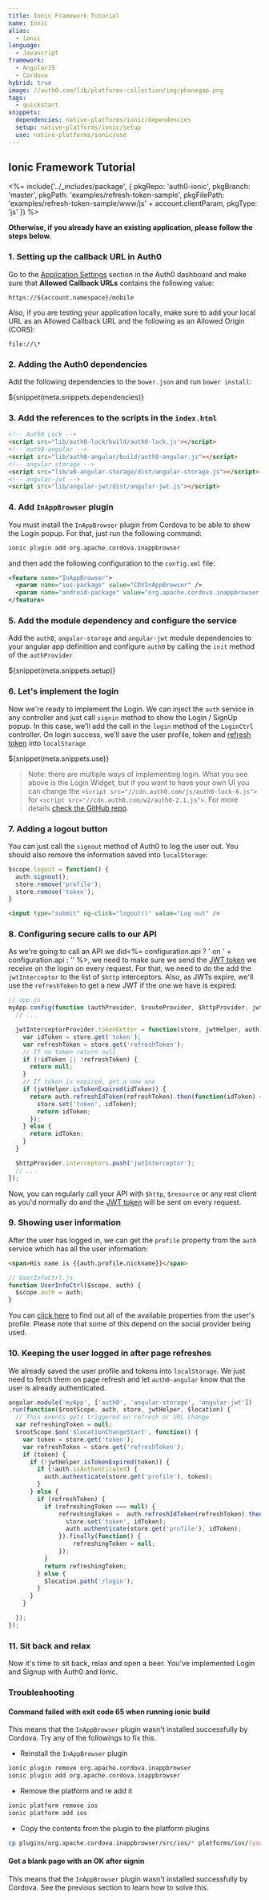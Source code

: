 ```yaml
---
title: Ionic Framework Tutorial
name: Ionic
alias:
  - ionic
language:
  - Javascript
framework:
  - AngularJS
  - Cordova
hybrid: true
image: //auth0.com/lib/platforms-collection/img/phonegap.png
tags:
  - quickstart
snippets:
  dependencies: native-platforms/ionic/dependencies
  setup: native-platforms/ionic/setup
  use: native-platforms/ionic/use
---
```


## Ionic Framework Tutorial

<%= include('../_includes/package', {
  pkgRepo: 'auth0-ionic',
  pkgBranch: 'master',
  pkgPath: 'examples/refresh-token-sample',
  pkgFilePath: 'examples/refresh-token-sample/www/js' + account.clientParam,
  pkgType: 'js'
}) %>

**Otherwise, if you already have an existing application, please follow the steps below.**

### 1. Setting up the callback URL in Auth0

<div class="setup-callback">
<p>Go to the <a href="${uiAppSettingsURL}">Application Settings</a> section in the Auth0 dashboard and make sure that <b>Allowed Callback URLs</b> contains the following value:</p>

<pre><code>https://${account.namespace}/mobile</pre></code>

<p>Also, if you are testing your application locally, make sure to add your local URL as an Allowed Callback URL and the following as an Allowed Origin (CORS):</p>

<pre><code>file://\*</code></pre>

</div>

### 2. Adding the Auth0 dependencies

Add the following dependencies to the `bower.json` and run `bower install`:

${snippet(meta.snippets.dependencies)}

### 3. Add the references to the scripts in the `index.html`

```html
<!-- Auth0 Lock -->
<script src="lib/auth0-lock/build/auth0-lock.js"></script>
<!-- auth0-angular -->
<script src="lib/auth0-angular/build/auth0-angular.js"></script>
<!-- angular storage -->
<script src="lib/a0-angular-storage/dist/angular-storage.js"></script>
<!-- angular-jwt -->
<script src="lib/angular-jwt/dist/angular-jwt.js"></script>
```

### 4. Add `InAppBrowser` plugin

You must install the `InAppBrowser` plugin from Cordova to be able to show the Login popup. For that, just run the following command:

```bash
ionic plugin add org.apache.cordova.inappbrowser
```

and then add the following configuration to the `config.xml` file:

```xml
<feature name="InAppBrowser">
  <param name="ios-package" value="CDVInAppBrowser" />
  <param name="android-package" value="org.apache.cordova.inappbrowser.InAppBrowser" />
</feature>
```

### 5. Add the module dependency and configure the service

Add the `auth0`, `angular-storage` and `angular-jwt` module dependencies to your angular app definition and configure `auth0` by calling the `init` method of the `authProvider`

${snippet(meta.snippets.setup)}

### 6. Let's implement the login

Now we're ready to implement the Login. We can inject the `auth` service in any controller and just call `signin` method to show the Login / SignUp popup.
In this case, we'll add the call in the `login` method of the `LoginCtrl` controller. On login success, we'll save the user profile, token and [refresh token](/refresh-token) into `localStorage`

${snippet(meta.snippets.use)}

> Note: there are multiple ways of implementing login. What you see above is the Login Widget, but if you want to have your own UI you can change the `<script src="//cdn.auth0.com/js/auth0-lock-6.js">` for `<script src="//cdn.auth0.com/w2/auth0-2.1.js">`. For more details [check the GitHub repo](https://github.com/auth0/auth0-angular#with-your-own-ui).

### 7. Adding a logout button

You can just call the `signout` method of Auth0 to log the user out. You should also remove the information saved into `localStorage`:

```js
$scope.logout = function() {
  auth.signout();
  store.remove('profile');
  store.remove('token');
}
```

```html
<input type="submit" ng-click="logout()" value="Log out" />
```
### 8. Configuring secure calls to our API

As we're going to call an API we did<%= configuration.api ? ' on ' + configuration.api : '' %>, we need to make sure we send the [JWT token](/jwt) we receive on the login on every request. For that, we need to do the add the `jwtInterceptor` to the list of `$http` interceptors. Also, as JWTs expire, we'll use the `refreshToken` to get a new JWT if the one we have is expired:

```js
// app.js
myApp.config(function (authProvider, $routeProvider, $httpProvider, jwtInterceptorProvider) {
  // ...

  jwtInterceptorProvider.tokenGetter = function(store, jwtHelper, auth) {
    var idToken = store.get('token');
    var refreshToken = store.get('refreshToken');
    // If no token return null
    if (!idToken || !refreshToken) {
      return null;
    }
    // If token is expired, get a new one
    if (jwtHelper.isTokenExpired(idToken)) {
      return auth.refreshIdToken(refreshToken).then(function(idToken) {
        store.set('token', idToken);
        return idToken;
      });
    } else {
      return idToken;
    }
  }

  $httpProvider.interceptors.push('jwtInterceptor');
  // ...
});
```

Now, you can regularly call your API with `$http`, `$resource` or any rest client as you'd normally do and the [JWT token](/jwt) will be sent on every request.

### 9. Showing user information

After the user has logged in, we can get the `profile` property from the `auth` service which has all the user information:

```html
<span>His name is {{auth.profile.nickname}}</span>
```

```js
// UserInfoCtrl.js
function UserInfoCtrl($scope, auth) {
  $scope.auth = auth;
}
```

You can [click here](/user-profile) to find out all of the available properties from the user's profile. Please note that some of this depend on the social provider being used.

### 10. Keeping the user logged in after page refreshes

We already saved the user profile and tokens into `localStorage`. We just need to fetch them on page refresh and let `auth0-angular` know that the user is already authenticated.

```js
angular.module('myApp', ['auth0', 'angular-storage', 'angular-jwt'])
.run(function($rootScope, auth, store, jwtHelper, $location) {
  // This events gets triggered on refresh or URL change
  var refreshingToken = null;
  $rootScope.$on('$locationChangeStart', function() {
    var token = store.get('token');
    var refreshToken = store.get('refreshToken');
    if (token) {
      if (!jwtHelper.isTokenExpired(token)) {
        if (!auth.isAuthenticated) {
          auth.authenticate(store.get('profile'), token);
        }
      } else {
        if (refreshToken) {
          if (refreshingToken === null) {
              refreshingToken =  auth.refreshIdToken(refreshToken).then(function(idToken) {
                store.set('token', idToken);
                auth.authenticate(store.get('profile'), idToken);
              }).finally(function() {
                  refreshingToken = null;
              });
          }
          return refreshingToken;
        } else {
          $location.path('/login');
        }
      }
    }

  });
});
```


### 11. Sit back and relax

Now it's time to sit back, relax and open a beer. You've implemented Login and Signup with Auth0 and Ionic.


### Troubleshooting

#### Command failed with exit code 65 when running ionic build

This means that the `InAppBrowser` plugin wasn't installed successfully by Cordova. Try any of the followings to fix this.

* Reinstall the `InAppBrowser` plugin

```bash
ionic plugin remove org.apache.cordova.inappbrowser
ionic plugin add org.apache.cordova.inappbrowser
```
* Remove the platform and re add it

```bash
ionic platform remove ios
ionic platform add ios
```

* Copy the contents from the plugin to the platform plugins

```bash
cp plugins/org.apache.cordova.inappbrowser/src/ios/* platforms/ios/[yourAppName]/Plugins/org.apache.cordova.inappbrowser/
```

#### Get a blank page with an OK after signin

This means that the `InAppBrowser` plugin wasn't installed successfully by Cordova. See the previous section to learn how to solve this.
